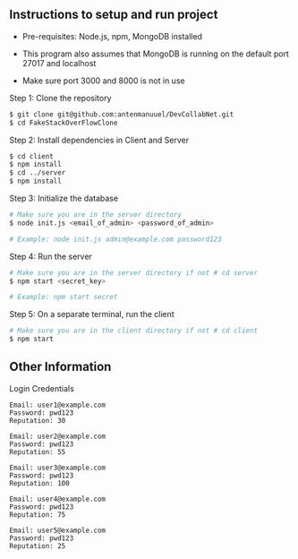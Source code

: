 ## Instructions to setup and run project

- Pre-requisites: Node.js, npm, MongoDB installed

- This program also assumes that MongoDB is running on the default port 27017 and localhost

- Make sure port 3000 and 8000 is not in use

Step 1: Clone the repository

```bash
$ git clone git@github.com:antenmanuuel/DevCollabNet.git
$ cd FakeStackOverFlowClone
```


Step 2: Install dependencies in Client and Server

```bash
$ cd client
$ npm install
$ cd ../server
$ npm install
```


Step 3: Initialize the database

```bash
# Make sure you are in the server directory
$ node init.js <email_of_admin> <password_of_admin>

# Example: node init.js admin@example.com password123
```
Step 4: Run the server

```bash
# Make sure you are in the server directory if not # cd server
$ npm start <secret_key>

# Example: npm start secret
```


Step 5: On a separate terminal, run the client

```bash
# Make sure you are in the client directory if not # cd client
$ npm start
```

## Other Information

Login Credentials

```
Email: user1@example.com
Password: pwd123
Reputation: 30

Email: user2@example.com
Password: pwd123
Reputation: 55

Email: user3@example.com
Password: pwd123
Reputation: 100

Email: user4@example.com
Password: pwd123
Reputation: 75

Email: user5@example.com
Password: pwd123
Reputation: 25
```


